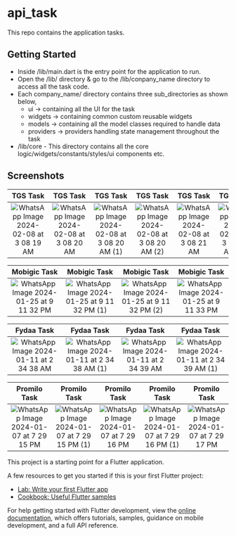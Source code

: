 # api_task
This repo contains the application tasks.

## Getting Started

- Inside /lib/main.dart is the entry point for the application to run.
- Open the /lib/ directory & go to the /lib/conpany_name directory to access all the task code.
- Each company_name/ directory contains three sub_directories as shown below,
  - ui -> containing all the UI for the task
  - widgets -> containing common custom reusable widgets
  - models -> containing all the model classes required to handle data
  - providers -> providers handling state management throughout the task
- /lib/core - This directory contains all the core logic/widgets/constants/styles/ui components etc.
 

## Screenshots

TGS Task                 |  TGS Task               |  TGS Task               |  TGS Task               |  TGS Task               |  TGS Task               |  TGS Task               |  TGS Task               |
:-------------------------:|:-------------------------:|:-------------------------:|:-------------------------:|:-------------------------:|:-------------------------:|:-------------------------:|:-------------------------:|
 ![WhatsApp Image 2024-02-08 at 3 08 19 AM](https://github.com/the-dapp-coder/app-task/assets/51785772/ad38a7b3-f686-4117-9b3b-776c51215431)|![WhatsApp Image 2024-02-08 at 3 08 20 AM](https://github.com/the-dapp-coder/app-task/assets/51785772/fbf05cbe-2e74-44d4-9b5d-9eedf1fcb430) | ![WhatsApp Image 2024-02-08 at 3 08 20 AM (1)](https://github.com/the-dapp-coder/app-task/assets/51785772/f9b46010-040b-4f2c-83b9-571cdad6395f) | ![WhatsApp Image 2024-02-08 at 3 08 20 AM (2)](https://github.com/the-dapp-coder/app-task/assets/51785772/7213ac48-b2b6-4178-b0b9-c075692681d6)| ![WhatsApp Image 2024-02-08 at 3 08 21 AM](https://github.com/the-dapp-coder/app-task/assets/51785772/633e747e-6912-4105-a2ac-f84a8d155d74)| ![WhatsApp Image 2024-02-08 at 3 08 21 AM (1)](https://github.com/the-dapp-coder/app-task/assets/51785772/d7b50575-62c7-42da-bfdf-63fc5228f86d)|![WhatsApp Image 2024-02-08 at 3 08 21 AM (2)](https://github.com/the-dapp-coder/app-task/assets/51785772/c9c1e2ec-4244-4964-b302-4afc1d8406b3) | ![WhatsApp Image 2024-02-08 at 3 08 22 AM](https://github.com/the-dapp-coder/app-task/assets/51785772/255d334c-10da-4ea7-9f66-f59bbb2fff72)| 

Mobigic Task                 |  Mobigic Task               |  Mobigic Task               |  Mobigic Task               |
:-------------------------:|:-------------------------:|:-------------------------:|:-------------------------:|
![WhatsApp Image 2024-01-25 at 9 11 32 PM](https://github.com/the-dapp-coder/app-task/assets/51785772/5334e422-05f4-4023-bb64-5f611bbcfb25) | ![WhatsApp Image 2024-01-25 at 9 11 32 PM (1)](https://github.com/the-dapp-coder/app-task/assets/51785772/3d7efe8d-3440-470c-9a21-dffdbed4583f) | ![WhatsApp Image 2024-01-25 at 9 11 32 PM (2)](https://github.com/the-dapp-coder/app-task/assets/51785772/4703081e-73bc-4c82-96e0-32a122bd6f96) | ![WhatsApp Image 2024-01-25 at 9 11 33 PM](https://github.com/the-dapp-coder/app-task/assets/51785772/85774f98-a254-4ffc-bada-1a93ff0282c4) | 


Fydaa Task                 |  Fydaa Task               |  Fydaa Task               |  Fydaa Task               |
:-------------------------:|:-------------------------:|:-------------------------:|:-------------------------:|
![WhatsApp Image 2024-01-11 at 2 34 38 AM](https://github.com/the-dapp-coder/app-task/assets/51785772/eb48f950-4871-46ad-8c87-722dac49996d) | ![WhatsApp Image 2024-01-11 at 2 34 38 AM (1)](https://github.com/the-dapp-coder/app-task/assets/51785772/549480cb-eb6c-4e45-b31e-639dde7205b9) | ![WhatsApp Image 2024-01-11 at 2 34 39 AM](https://github.com/the-dapp-coder/app-task/assets/51785772/b41ee1b2-2bdd-4d0a-8138-ccc5b76bb4a0) | ![WhatsApp Image 2024-01-11 at 2 34 39 AM (1)](https://github.com/the-dapp-coder/app-task/assets/51785772/b5390f7c-bb28-416f-8947-f08d9b871326) | 


Promilo Task             |  Promilo Task             |  Promilo Task             |  Promilo Task             |  Promilo Task             | 
:-------------------------:|:-------------------------:|:-------------------------:|:-------------------------:|:-------------------------:|
![WhatsApp Image 2024-01-07 at 7 29 15 PM](https://github.com/the-dapp-coder/app-task/assets/51785772/583921f9-28ee-44dc-b0a9-144fdd54a2e7) | ![WhatsApp Image 2024-01-07 at 7 29 15 PM (1)](https://github.com/the-dapp-coder/app-task/assets/51785772/25190a28-6906-4f7a-b83f-6b1a6840e2db) | ![WhatsApp Image 2024-01-07 at 7 29 16 PM](https://github.com/the-dapp-coder/app-task/assets/51785772/22db2065-48fb-48e3-9ea1-22cd5cc0b801) | ![WhatsApp Image 2024-01-07 at 7 29 16 PM (1)](https://github.com/the-dapp-coder/app-task/assets/51785772/9814fb17-b361-4da6-8367-55cb71318baf) | ![WhatsApp Image 2024-01-07 at 7 29 17 PM](https://github.com/the-dapp-coder/app-task/assets/51785772/7729af2e-ec82-4b07-a83b-ddcb64b99b33) |



 



This project is a starting point for a Flutter application.

A few resources to get you started if this is your first Flutter project:

- [Lab: Write your first Flutter app](https://docs.flutter.dev/get-started/codelab)
- [Cookbook: Useful Flutter samples](https://docs.flutter.dev/cookbook)

For help getting started with Flutter development, view the
[online documentation](https://docs.flutter.dev/), which offers tutorials,
samples, guidance on mobile development, and a full API reference.
